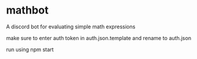 # mathbot
A discord bot for evaluating simple math expressions

make sure to enter auth token in auth.json.template and rename to auth.json

run using npm start
